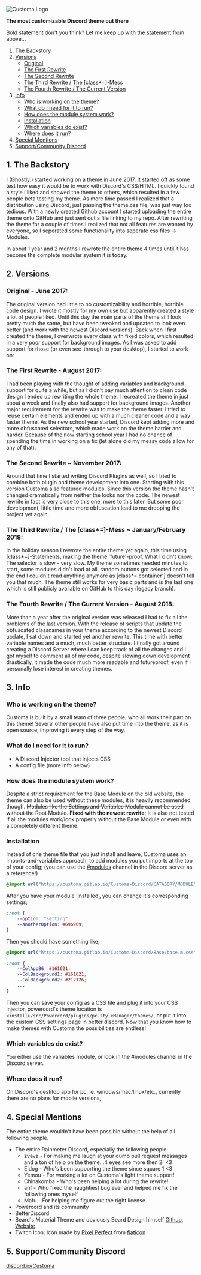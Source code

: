 ![Customa Logo](https://gitlab.com/Customa/Customa-Discord/raw/master/Customa.svg)

**The most customizable Discord theme out there**

Bold statement don't you think? Let me keep up with the statement from above...

1. [The Backstory](#1-the-backstory)
2. [Versions](#2-versions)
    - [Original](#original---june-2017)
    - [The First Rewrite](#the-first-rewrite---august-2017)
    - [The Second Rewrite](#the-second-rewrite--november-2017)
    - [The Third Rewrite / The \[class\*=\]-Mess](#the-third-rewrite--the-class-mess--januaryfebruary-2018)
    - [The Fourth Rewrite / The Current Version](#the-fourth-rewrite--the-current-version---august-2018)
3. [Info](#3-info)
    - [Who is working on the theme?](#who-is-working-on-the-theme)
    - [What do I need for it to run?](#what-do-i-need-for-it-to-run)
    - [How does the module system work?](#how-does-the-module-system-work)
    - [Installation](#installation)
    - [Which variables do exist?](#which-variables-do-exist)
    - [Where does it run?](#where-does-it-run)
4. [Special Mentions](#4-special-mentions)
5. [Support/Community Discord](#6-supportcommunity-discord)

## 1. The Backstory

I ([Ghostly.](https://github.com/ghostlydot/)) started working on a theme in June 2017. It started off as some test how easy it would be to work with Discord's CSS/HTML. I quickly found a style I liked and showed the theme to others, which resulted in a few people beta testing my theme. As more time passed I realized that a distribution using Discord, just passing the theme.css file, was just way too tedious. With a newly created Github account I started uploading the entire theme onto GitHub and just sent out a file linking to my repo. After rewriting the theme for a couple of times I realized that not all features are wanted by everyone, so I seperated some functionality into seperate css files -> Modules.

In about 1 year and 2 months I rewrote the entire theme 4 times until it has become the complete modular system it is today.

## 2. Versions

### Original - June 2017:

The original version had little to no customizability and horrible, horrible code design. I wrote it mostly for my own use but apparently created a style a lot of people liked. Until this day the main parts of the theme still look pretty much the same, but have been tweaked and updated to look even better (and work with the newest Discord versions).
Back when I first created the theme, I overwrote every class with fixed colors, which resulted in a very poor support for background images. As I was asked to add support for those (or even see-through to your desktop), I started to work on:

### The First Rewrite - August 2017:

I had been playing with the thought of adding variables and background support for quite a while, but as I didn't pay much attention to clean code design I ended up rewriting the whole theme. I recreated the theme in just about a week and finally also had support for background images. Another major requirement for the rewrite was to make the theme faster. I tried to reuse certain elements and ended up with a much cleaner code and a way faster theme. As the new school year started, Discord kept adding more and more obfuscated selectors, which made work on the theme harder and harder. Because of the now starting school year I had no chance of spending the time in working on a fix (let alone did my messy code allow for any of that).

### The Second Rewrite ~ November 2017:

Around that time I started writing Discord Plugins as well, so I tried to combine both plugin and theme development into one. Starting with this version Customa also featured modules. Since this version the theme hasn't changed dramatically from neither the looks nor the code. The newest rewrite in fact is very close to this one, more to this later. But some poor development, little time and more obfuscation lead to me dropping the project yet again.

### The Third Rewrite / The [class*=]-Mess ~ January/February 2018:

In the holiday season I rewrote the entire theme yet again, this time using [class*=]-Statements, making the theme 'future'-proof. What I didn't know: The selector is slow - very slow. My theme sometimes needed minutes to start, some modules didn't load at all, random buttons got selected and in the end I couldn't read anything anymore as [class*='container'] doesn't tell you that much. The theme still works for very basic parts and is the last one which is still publicly available on GitHub to this day (legacy branch).

### The Fourth Rewrite / The Current Version - August 2018:

More than a year after the original version was released I had to fix all the problems of the last version. With the release of scripts that update the obfuscated classnames in your theme according to the newest Discord update, I sat down and started yet another rewrite. This time with better variable names and a much, much better structure. I finally got around creating a Discord Server where I can keep track of all the changes and I got myself to comment all of my code, despite slowing down development drastically, it made the code much more readable and futureproof, even if I personally lose interest in creating themes.

## 3. Info

### Who is working on the theme?

Customa is built by a small team of three people, who all work their part on this theme! Several other people have also put time into the theme, as it is open source, improving it every step of the way.

### What do I need for it to run?

- A Discord Injector tool that injects CSS
- A config file (more info below)

### How does the module system work?

Despite a strict requirement for the Base Module on the old website, the theme can also be used without these modules, it is heavily recommended though. ~~Modules like the Settings and Variables Module cannot be used without the Root Module.~~ **Fixed with the newest rewrite**; It is also not tested if all the modules work/look properly without the Base Module or even with a completely different theme.

### Installation

Instead of one theme file that you just install and leave, Customa uses an imports-and-variables approach, to add modules you put imports at the top of your config; (you can use the [#modules](https://discord.gg/uERAfbP) channel in the Discord server as a reference!)
```css
@import url("https://customa.gitlab.io/Customa-Discord/CATAGORY/MODULE");
```

After you have your module 'installed', you can change it's corresponding settings;
```css
:root {
    --option: "setting";
    --anotherOption: #696969;
}
```

Then you should have something like;
```css
@import url("https://customa.gitlab.io/Customa-Discord/Base/base.m.css");

:root {
    --ColAppBG: #161621;
    --ColBackground1: #161621;
    --ColBackground2: #212126;
    ...
}
```

Then you can save your config as a CSS file and plug it into your CSS injector, powercord's theme location is `<install>/src/Powercord/plugins/pc-styleManager/themes/`, or put it into the custom CSS settings page in better discord. Now that you know how to make themes with Customa the possibilities are endless!

### Which variables do exist?

You either use the variables module, or look in the #modules channel in the Discord server.

### Where does it run?

On Discord's desktop app for pc, ie. windows/mac/linux/etc., currently there are no plans for mobile versions, 

## 4. Special Mentions

The entire theme wouldn't have been possible without the help of all following people.

- The entire Rainmeter Discord, especially the following people:
    - zvava - For making me laugh at your dumb pull request messages and a ton of help on the theme...4 eyes see more then 2! <3
    - Eldog - Who's been supporting the theme since square 1 <3
    - Yemou - For working a lot on Customa's light theme support!
    - Chinakomba - Who's been helping a lot during the rewrite!
    - anf - Who fixed the naughtiest bug ever and helped me fix the following ones myself
    - Mafu - For helping me figure out the right license
- Powercord and its community
- BetterDiscord
- Beard's Material Theme and obviously Beard Design himself [Github](https://github.com/BeardDesign1), [Website](http://www.beard-design.com/)
- Twitch Icon: Icon made by [Pixel Perfect](https://icon54.com) from [flaticon](https://flaticon.com)

## 5. Support/Community Discord

[discord.io/Customa](http://discord.io/Customa)
